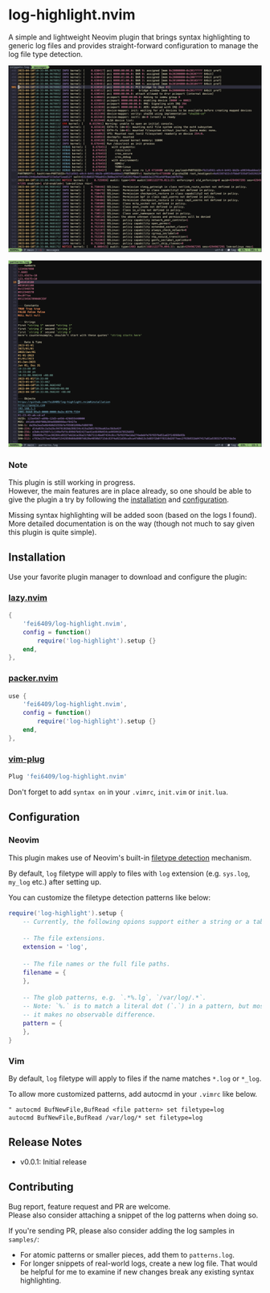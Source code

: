 # log-highlight.nvim

A simple and lightweight Neovim plugin that brings syntax highlighting to
generic log files and provides straight-forward configuration to manage the log
file type detection.  

![preview-1](./doc/images/kernel-log.png)

![preview-2](./doc/images/patterns-log.png)

### Note

This plugin is still working in progress.  
However, the main features are in place already, so one should be able to
give the plugin a try by following the [installation](#installation) and
[configuration](#configuration).

Missing syntax highlighting will be added soon (based on the logs I found).  
More detailed documentation is on the way (though not much to say given this
plugin is quite simple).  

## Installation

Use your favorite plugin manager to download and configure the plugin:

### [lazy.nvim](https://github.com/folke/lazy.nvim)

```lua
{
    'fei6409/log-highlight.nvim',
    config = function()
        require('log-highlight').setup {}
    end,
},
```

### [packer.nvim](https://github.com/wbthomason/packer.nvim)

```lua
use {
    'fei6409/log-highlight.nvim',
    config = function()
        require('log-highlight').setup {}
    end,
},
```

### [vim-plug](https://github.com/junegunn/vim-plug)

```lua
Plug 'fei6409/log-highlight.nvim'
```

Don't forget to add `syntax on` in your `.vimrc`, `init.vim` or `init.lua`.

## Configuration

### Neovim

This plugin makes use of Neovim's built-in [filetype
detection](https://neovim.io/doc/user/filetype.html) mechanism.  

By default, `log` filetype will apply to files with `log` extension (e.g.
`sys.log`, `my_log` etc.) after setting up.

You can customize the filetype detection patterns like below:

```lua
require('log-highlight').setup {
    -- Currently, the following opions support either a string or a table of strings.

    -- The file extensions.
    extension = 'log',

    -- The file names or the full file paths.
    filename = {
    },

    -- The glob patterns, e.g. `.*%.lg`, `/var/log/.*`.
    -- Note: `%.` is to match a literal dot (`.`) in a pattern, but most of the time
    -- it makes no observable difference.
    pattern = {
    },
}
```

### Vim

By default, `log` filetype will apply to files if the name matches `*.log` or
`*_log`.  

To allow more customized patterns, add autocmd in your `.vimrc` like below.

```vim
" autocmd BufNewFile,BufRead <file pattern> set filetype=log
autocmd BufNewFile,BufRead /var/log/* set filetype=log
```

## Release Notes

- v0.0.1: Initial release

## Contributing

Bug report, feature request and PR are welcome.  
Please also consider attaching a snippet of the log patterns when doing so.

If you're sending PR, please also consider adding the log samples in `samples/`:
- For atomic patterns or smaller pieces, add them to `patterns.log`.
- For longer snippets of real-world logs, create a new log file.
That would be helpful for me to examine if new changes break any existing syntax
highlighting.
